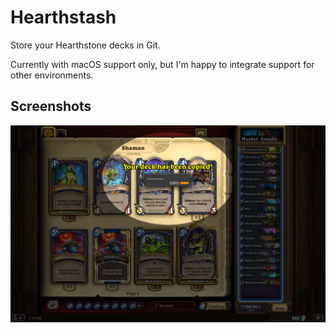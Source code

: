 # Hearthstash
Store your Hearthstone decks in Git.

Currently with macOS support only, but I'm happy to integrate support
for other environments.

## Screenshots
![Screenshot](docs/images/screenshot.jpeg)
